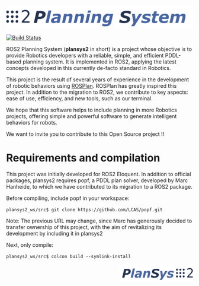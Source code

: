 ![PlanSys2 Logo](/plansys2_docs/plansys2_logo.png)

[![Build Status](https://travis-ci.com/IntelligentRoboticsLabs/ros2_planning_system.svg?branch=master)](https://travis-ci.com/IntelligentRoboticsLabs/ros2_planning_system)


ROS2 Planning System (**plansys2** in short) is a project whose objective is to provide Robotics developers with a reliable, simple, and efficient PDDL-based planning system. It is implemented in ROS2, applying the latest concepts developed in this currently de-facto standard in Robotics.

This project is the result of several years of experience in the development of robotic behaviors using [ROSPlan](https://github.com/KCL-Planning/ROSPlan). ROSPlan has greatly inspired this project. In addition to the migration to ROS2, we contribute to key aspects: ease of use, efficiency, and new tools, such as our terminal.

We hope that this software helps to include planning in more Robotics projects, offering simple and powerful software to generate intelligent behaviors for robots.

We want to invite you to contribute to this Open Source project !!

# Requirements and compilation

This project was initially developed for ROS2 Eloquent. In addition to official packages, plansys2 requires popf, a PDDL plan solver, developed by Marc Hanheide, to which we have contributed to its migration to a ROS2 package.

Before compiling, include popf in your workspace:

```
plansys2_ws/src$ git clone https://github.com/LCAS/popf.git
```

Note: The previous URL may change, since Marc has generously decided to transfer ownership of this project, with the aim of revitalizing its development by including it in plansys2

Next, only compile:

```
plansys2_ws/src$ colcon build --symlink-install
```

<img src="/plansys2_docs/plansys2_logo_v2.png" alt="drawing" width="200" align="right"/>

